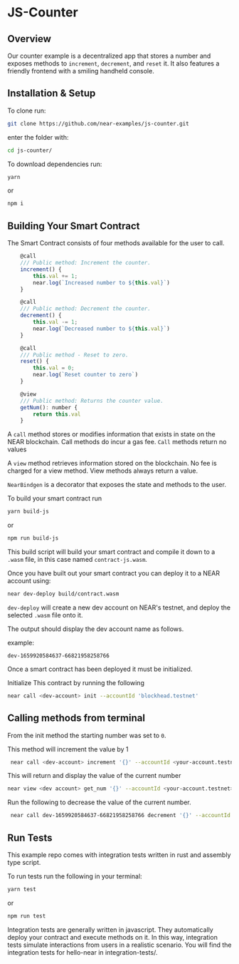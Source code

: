 # JS-Counter

## Overview

Our counter example is a decentralized app that stores a number and exposes methods to `increment`, `decrement`, and `reset` it. It also features a friendly frontend with a smiling handheld console.

## Installation & Setup

To clone run:

```bash
git clone https://github.com/near-examples/js-counter.git
```

enter the folder with:

```bash
cd js-counter/
```

To download dependencies run:

```bash
yarn
```

or

```bash
npm i
```

## Building Your Smart Contract

The Smart Contract consists of four methods available for the user to call.

```javascript
    @call
    /// Public method: Increment the counter.
    increment() {
        this.val += 1;
        near.log(`Increased number to ${this.val}`)
    }

    @call
    /// Public method: Decrement the counter.
    decrement() {
        this.val -= 1;
        near.log(`Decreased number to ${this.val}`)
    }

    @call
    /// Public method - Reset to zero.
    reset() {
        this.val = 0;
        near.log(`Reset counter to zero`)
    }

    @view
    /// Public method: Returns the counter value.
    getNum(): number {
        return this.val
    }

```

A `call` method stores or modifies information that exists in state on the NEAR blockchain. Call methods do incur a gas fee. `Call` methods return no values

A `view` method retrieves information stored on the blockchain. No fee is charged for a view method. View methods always return a value.

`NearBindgen` is a decorator that exposes the state and methods to the user.

To build your smart contract run

```bash
yarn build-js

```

or

```bash
npm run build-js
```

This build script will build your smart contract and compile it down to a `.wasm` file, in this case named `contract-js.wasm`.

Once you have built out your smart contract you can deploy it to a NEAR account using:

```bash
near dev-deploy build/contract.wasm
```

`dev-deploy` will create a new dev account on NEAR's testnet, and deploy the selected `.wasm` file onto it.

The output should display the dev account name as follows.

example:

```
dev-1659920584637-66821958258766
```

Once a smart contract has been deployed it must be initialized.

Initialize This contract by running the following

```bash
near call <dev-account> init --accountId 'blockhead.testnet'
```

## Calling methods from terminal

From the init method the starting number was set to `0`.

This method will increment the value by 1

```bash
 near call <dev-account> increment '{}' --accountId <your-account.testnet>
```

This will return and display the value of the current number

```bash
near view <dev account> get_num '{}' --accountId <your-account.testnet>

```

Run the following to decrease the value of the current number.

```bash
 near call dev-1659920584637-66821958258766 decrement '{}' --accountId <your-account.testnet>
```

## Run Tests

This example repo comes with integration tests written in rust and assembly type script.

To run tests run the following in your terminal:

```bash
yarn test
```

or

```bash
npm run test
```

Integration tests are generally written in javascript. They automatically deploy your contract and execute methods on it. In this way, integration tests simulate interactions from users in a realistic scenario. You will find the integration tests for hello-near in integration-tests/.
